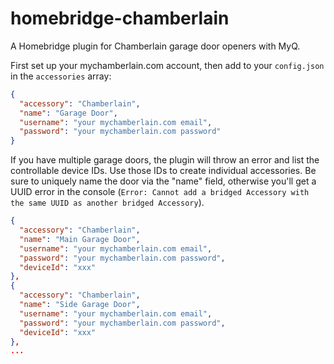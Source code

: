 # homebridge-chamberlain

A Homebridge plugin for Chamberlain garage door openers with MyQ.

First set up your mychamberlain.com account, then add to your `config.json` in
the `accessories` array:

```json
{
  "accessory": "Chamberlain",
  "name": "Garage Door",
  "username": "your mychamberlain.com email",
  "password": "your mychamberlain.com password"
}
```

If you have multiple garage doors, the plugin will throw an error and list the controllable device IDs. Use those IDs to create individual accessories. Be sure to uniquely name the door via the "name" field, otherwise you'll get a UUID error in the console (`Error: Cannot add a bridged Accessory with the same UUID as another bridged Accessory`).

```json
{
  "accessory": "Chamberlain",
  "name": "Main Garage Door",
  "username": "your mychamberlain.com email",
  "password": "your mychamberlain.com password",
  "deviceId": "xxx"
},
{
  "accessory": "Chamberlain",
  "name": "Side Garage Door",
  "username": "your mychamberlain.com email",
  "password": "your mychamberlain.com password",
  "deviceId": "xxx"
},
...
```
